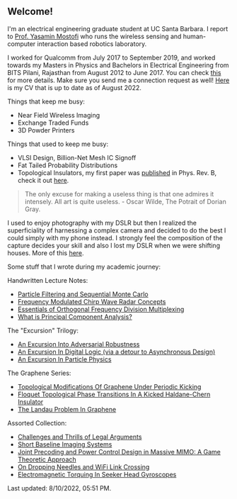 ## Welcome!

I'm an electrical engineering graduate student at UC Santa Barbara. I report to [Prof. Yasamin Mostofi](https://www.ece.ucsb.edu/~ymostofi/) who runs the wireless sensing and human-computer interaction based robotics laboratory. 

I worked for Qualcomm from July 2017 to September 2019, and worked towards my Masters in Physics and Bachelors in Electrical Engineering from BITS Pilani, Rajasthan from August 2012 to June 2017. You can check [this](https://www.linkedin.com/in/apallapr/) for more details. Make sure you send me a connection request as well! [Here](https://github.com/apallaprolu/apallaprolu.github.io/raw/master/Anurag_Pallaprolu_CV.pdf) is my CV that is up to date as of August 2022.

Things that keep me busy:
- Near Field Wireless Imaging
- Exchange Traded Funds
- 3D Powder Printers

Things that used to keep me busy:
- VLSI Design, Billion-Net Mesh IC Signoff
- Fat Tailed Probability Distributions
- Topological Insulators, my first paper was [published](https://journals.aps.org/prb/abstract/10.1103/PhysRevB.97.085405) in Phys. Rev. B, check it out [here](https://arxiv.org/pdf/1709.08354.pdf).
 
 > The only excuse for making a useless thing is that one admires it intensely. All art is quite useless. - Oscar Wilde, The Potrait of Dorian Gray.

I used to enjoy photography with my DSLR but then I realized the superficiality of harnessing a complex camera and decided to do the best I could simply with my phone instead. I strongly feel the composition of the capture decides your skill and also I lost my DSLR when we were shifting houses. More of this [here](https://www.flickr.com/photos/105114536@N07/).

Some stuff that I wrote during my academic journey:

Handwritten Lecture Notes:
 - [Particle Filtering and Sequential Monte Carlo](https://github.com/apallaprolu/apallaprolu.github.io/raw/master/Particle_Filtering_Sequential_Monte_Carlo.pdf)
 - [Frequency Modulated Chirp Wave Radar Concepts](https://github.com/apallaprolu/apallaprolu.github.io/raw/master/FMCW_Radar_Notes.pdf)
 - [Essentials of Orthogonal Frequency Division Multiplexing](https://github.com/apallaprolu/apallaprolu.github.io/raw/master/OFDM_Lecture_Notes.pdf)
 - [What is Principal Component Analysis?](https://github.com/apallaprolu/apallaprolu.github.io/raw/master/PCA_Theory_Lecture_Notes.pdf)

The "Excursion" Trilogy:
 - [An Excursion Into Adversarial Robustness](https://github.com/apallaprolu/apallaprolu.github.io/raw/master/UCSB.pdf)
 - [An Excursion In Digital Logic (via a detour to Asynchronous Design)](https://github.com/apallaprolu/apallaprolu.github.io/raw/master/ST.pdf)
 - [An Excursion In Particle Physics](https://github.com/apallaprolu/apallaprolu.github.io/raw/master/PRL.pdf)
 
The Graphene Series:
  - [Topological Modifications Of Graphene Under Periodic Kicking](https://github.com/apallaprolu/apallaprolu.github.io/raw/master/THESIS.pdf)
  - [Floquet Topological Phase Transitions In A Kicked Haldane-Chern Insulator](https://arxiv.org/abs/1709.08354)
  - [The Landau Problem In Graphene](https://github.com/apallaprolu/apallaprolu.github.io/raw/master/IISC.pdf)
 
Assorted Collection:
 - [Challenges and Thrills of Legal Arguments](https://github.com/apallaprolu/apallaprolu.github.io/raw/master/CATOLA.pdf)
 - [Short Baseline Imaging Systems](https://github.com/apallaprolu/apallaprolu.github.io/raw/master/SBS.pdf)
 - [Joint Precoding and Power Control Design in Massive MIMO: A Game Theoretic Approach](https://github.com/apallaprolu/apallaprolu.github.io/raw/master/JP.pdf)
 - [On Dropping Needles and WiFi Link Crossing](https://arxiv.org/abs/1912.11366)
 - [Electromagnetic Torquing In Seeker Head Gyroscopes](https://github.com/apallaprolu/apallaprolu.github.io/raw/master/APOGEE.pdf)


Last updated: 8/10/2022, 05:51 PM.
